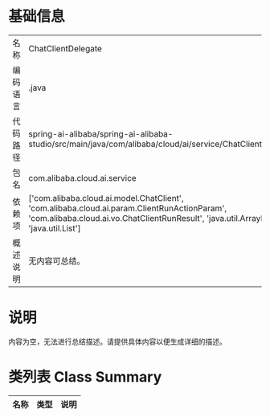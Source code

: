 # 基础信息

|      |      |
|------|------|
| 名称 | ChatClientDelegate |
| 编码语言 | .java |
| 代码路径 | spring-ai-alibaba/spring-ai-alibaba-studio/src/main/java/com/alibaba/cloud/ai/service/ChatClientDelegate.java |
| 包名 | com.alibaba.cloud.ai.service |
| 依赖项 | ['com.alibaba.cloud.ai.model.ChatClient', 'com.alibaba.cloud.ai.param.ClientRunActionParam', 'com.alibaba.cloud.ai.vo.ChatClientRunResult', 'java.util.ArrayList', 'java.util.List'] |
| 概述说明 | 无内容可总结。 |

# 说明

内容为空，无法进行总结描述。请提供具体内容以便生成详细的描述。

# 类列表 Class Summary

| 名称   | 类型  | 说明 |
|-------|------|-------------|




